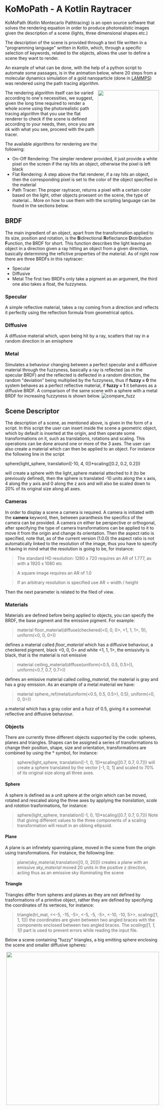 KoMoPath - A Kotlin Raytracer
================================
KoMoPath (Kotlin Montecarlo Pathtracing) is an open source software that solves the rendering equation in order to produce photorealistic images given the description of a scene (lights, three dimensional shapes etc.)

The description of the scene is provided through a text file written in a "programming language" written in Kotlin, which, through a specific selection of keywords, related to the objects, allows the user to define a scene they want to render.

An example of what can be done, with the help of a python script to automate some passages, is in the animation below, where 20 steps from a molecular dynamics simulation of a gold nanoparticle (done in [LAMMPS](https://github.com/lammps/lammps)) was rendered using the path tracing algorithm.

<img src="https://github.com/monicaerica/myraytracer/assets/54890365/4ce85c70-e4b8-4652-bff0-f66857604f37" width="200" style="float: right;">


The rendering algorithm itself can be varied according to one's necessities, we suggest, given the long time required to render a whole scene using the photorealistic path tracing algorithm that you use the flat renderer to check if the scene is defined according to your needs, then, once you are ok with what you see, proceed with the path tracer.

The available algorithms for rendering are the following: 
- On-Off Rendering: The simpler renderer provided, it just provide a white pixel on the screen if the ray hits an object, otherwise the pixel is left black
- Flat Rendering: A step above the flat renderer, if a ray hits an object, then the corresponding pixel is set to the color of the object specified in the material
- Path Tracer: The proper raytracer, returns a pixel with a certain color based on the light, other objects proesent on the scene, the type of material...
More on how to use them with the scripting language can be found in the sections below.

## BRDF
The main ingredient of an object, apart from the transformation applied to its size, position and rotation, is the **B**idirectional **R**eflectance **D**istribution **F**unction, the BRDF for short. This function describes the light leaving an object in a direction given a ray hitting an object from a given direction, basically determining the reflctive properties of the material.
As of right now there are three BRDFs in this raytracer:
* Specular
* Diffusive
* Metal
The first two BRDFs only take a pigment as an argument, the third one also takes a float, the fuzzyness.
### Specular
A simple reflective material, takes a ray coming from a direction and reflects it perfectly using the reflection formula from geometrical optics.
### DIffusive
A diffusive material which, upon being hit by a ray, scatters that ray in a random direction in an emisphere
### Metal
Simulates a behaviour changing between a perfect specular and a diffusive material through the fuzzyness, basically a ray is reflected (as in the specular BRDF) and the reflected is deflected in a random direction, the random "deviation" being multiplied by the fuzzyness, thus if **fuzzy = 0** the system behaves as a perfect reflective material, if **fuzzy = 1** it behaves as a diffusive BRDF. A comparison of the same scene with a sphere with a metal BRDF for increasing fuzzyness is shown below.
![compare_fuzz](https://github.com/monicaerica/myraytracer/assets/54890365/557df9f0-3cba-4c70-ad81-fb23185e7835)


## Scene Descriptor
The description of a scene, as mentioned above, is given in the form of a script. In this script the user can insert inside the scene a geometric object, which by default is inserted at the origin, and then operate some transformations on it, such as translations, rotations and scaling.
This operations can be done around one or more of the 3 axes. The user can also create a material which can then be applied to an object.
For instance the following line in the script

sphere(light_sphere, translation([-10, 4, 0])*scaling([0.2, 0.2, 0.2]))

will create a sphere with the light_sphere material atteched to it (to be previously defined), then the sphere is translated -10 units along the x axis, 4 along the y axis and 0 along the z axis and will also be scaled down to 20% of its original size along all axes.
### Cameras
In order to display a scene a camera is required. A camera is initiated with the **camera** keyword, then, between paranthesis the specifics of the camera can be provided. A camera cn either be perspective or orthogonal, after specifying the type of camera transformations can be applied to it to move it from the origin and change its orientation. Then the aspect ratio is specified, note that, as of the current version (1.0.0) the aspect ratio is not automatically linked to the resolution of the image, thus you have to specify it having in mind what the resolution is going to be, for instance:
> The standard HD resolution: 1280 x 720 requires an AR of 1.777, as with a 1920 x 1080 etc

> A square image requires an AR of 1.0

> If an arbitrary resolution is specified use AR = width / height

Then the next parameter is related to the filed of view.

### Materials
Materials are defined before being applied to objects, you can specify the BRDF, the base pigment and the emissive pigment.
For example:
> material floor_material(diffuse(checkered(<0, 0, 0>, <1, 1, 1>, 1)), uniform(<0, 0, 0>))

defines a material called *floor_material* which has a diffusive behaviour, a checkered pigment, black <0, 0, 0> and white <1, 1, 1>, the emissivity is black, that is the material is not emissive

>material ceiling_material(diffuse(uniform(<0.5, 0.5, 0.5>)), uniform(<0.7, 0.7, 0.7>))

defines an emissive material called *ceiling_material*, the material is gray and has a gray emission.
As an example of a metal material we have:

> material sphere_ref(metal(uniform(<0.5, 0.5, 0.5>), 0.5), uniform(<0, 0, 0>))

a material which has a gray color and a fuzz of 0.5, giving it a somewhat reflective and diffusive behaviour.


 ### Objects

There are currently three different objects supported by the code: spheres, planes and triangles. Shapes can  be assigned a series of transformations to change their position, shape, size and orientation, transformations are combined by using the * symbol, for instance:
>sphere(light_sphere, translation([-1, 0, 1])*scaling([0.7, 0.7, 0.7]))
will create a sphere translated by the vector [-1, 0, 1] and scaled to 70% of its original size along all three axes.
#### Sphere
A sphere is defined as a unit sphere at the origin which can be moved, rotated and rescaled along the three axes by applying the *translation*, *scale* and *rotation* trasformations, for instance:
>sphere(light_sphere, translation([-1, 0, 1])*scaling([0.7, 0.7, 0.7]))
Note that giving different values to the three components of a scaling transformation will result in an oblong ellipsoid.
#### Plane
A plane is an infinetely spanning plane, moved in the scene from the origin using transformations. For instance, the following line:
>plane(sky_material,translation([0, 0, 20]))
creates a plane with an emissive *sky_material* moved 20 units in the positive z direction, acting thus as an emissive sky illuminating the scene
#### Triangle
Triangles differ from spheres and planes as they are not defined by trasformations of a primitive object, rather they are defined by specifying the coordinates of its verteces, for instance:
>triangle(tri_mat, <<-5, -15, -5>, <-5, -5, -5>, <-10, -10, 5>>, scaling([1, 1, 1]))
the coordinates are given between two angled braces with the components enclosed between two angled braces. The *scaling([1, 1, 1])* part is used to prevent errors while reading the input file.


Below a scene containing "fuzzy" triangles, a big emitting sphere enclosing the scene and smaller diffusive spheres:

<img src=https://github.com/monicaerica/myraytracer/assets/54890365/69738da2-3f8e-47f3-a07d-131189043115 width="500" style="float: right;">

